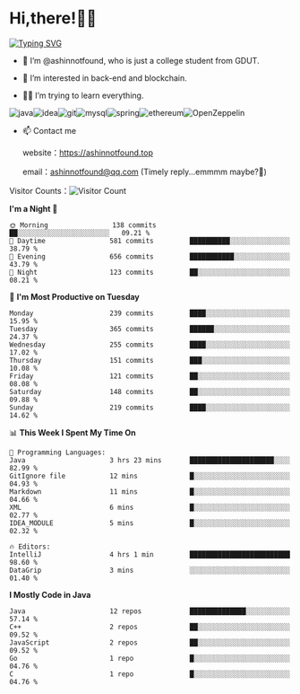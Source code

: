 # Hi,there!👨‍🔧
[![Typing SVG](https://readme-typing-svg.herokuapp.com?font=Fira+Code&pause=1000&width=435&lines=Welcome%2C+this+is+ashinnotfound%F0%9F%98%81+)](https://git.io/typing-svg)

- 👋 I’m @ashinnotfound, who is just a college student from GDUT.

- 👀 I’m interested in back-end and blockchain.

- 👨‍🔧 I’m trying to learn everything.

![java](https://img.shields.io/badge/Java-ED8B00?style=for-the-badge&logo=openjdk&logoColor=white)![idea](https://img.shields.io/badge/IntelliJ_IDEA-000000.svg?style=for-the-badge&logo=intellij-idea&logoColor=white
)![git](https://img.shields.io/badge/GIT-E44C30?style=for-the-badge&logo=git&logoColor=white
)![mysql](https://img.shields.io/badge/MySQL-005C84?style=for-the-badge&logo=mysql&logoColor=white)![spring](https://img.shields.io/badge/Spring-6DB33F?style=for-the-badge&logo=spring&logoColor=white)![ethereum](https://img.shields.io/badge/Ethereum-3C3C3D?style=for-the-badge&logo=Ethereum&logoColor=white)![OpenZeppelin](https://img.shields.io/badge/OpenZeppelin-4E5EE4?logo=openzeppelin&logoColor=fff&style=for-the-badge)


- 📫 Contact me
    
    website：https://ashinnotfound.top
    
    email：ashinnotfound@qq.com (Timely reply...emmmm maybe?🤪)

​Visitor Counts：![Visitor Count](https://profile-counter.glitch.me/ashinnotfound/count.svg)

<!--START_SECTION:waka-->
**I'm a Night 🦉** 

```text
🌞 Morning                138 commits         ██░░░░░░░░░░░░░░░░░░░░░░░   09.21 % 
🌆 Daytime                581 commits         ██████████░░░░░░░░░░░░░░░   38.79 % 
🌃 Evening                656 commits         ███████████░░░░░░░░░░░░░░   43.79 % 
🌙 Night                  123 commits         ██░░░░░░░░░░░░░░░░░░░░░░░   08.21 % 
```
📅 **I'm Most Productive on Tuesday** 

```text
Monday                   239 commits         ████░░░░░░░░░░░░░░░░░░░░░   15.95 % 
Tuesday                  365 commits         ██████░░░░░░░░░░░░░░░░░░░   24.37 % 
Wednesday                255 commits         ████░░░░░░░░░░░░░░░░░░░░░   17.02 % 
Thursday                 151 commits         ███░░░░░░░░░░░░░░░░░░░░░░   10.08 % 
Friday                   121 commits         ██░░░░░░░░░░░░░░░░░░░░░░░   08.08 % 
Saturday                 148 commits         ██░░░░░░░░░░░░░░░░░░░░░░░   09.88 % 
Sunday                   219 commits         ████░░░░░░░░░░░░░░░░░░░░░   14.62 % 
```


📊 **This Week I Spent My Time On** 

```text
💬 Programming Languages: 
Java                     3 hrs 23 mins       █████████████████████░░░░   82.99 % 
GitIgnore file           12 mins             █░░░░░░░░░░░░░░░░░░░░░░░░   04.93 % 
Markdown                 11 mins             █░░░░░░░░░░░░░░░░░░░░░░░░   04.66 % 
XML                      6 mins              █░░░░░░░░░░░░░░░░░░░░░░░░   02.77 % 
IDEA_MODULE              5 mins              █░░░░░░░░░░░░░░░░░░░░░░░░   02.32 % 

🔥 Editors: 
IntelliJ                 4 hrs 1 min         █████████████████████████   98.60 % 
DataGrip                 3 mins              ░░░░░░░░░░░░░░░░░░░░░░░░░   01.40 % 
```

**I Mostly Code in Java** 

```text
Java                     12 repos            ██████████████░░░░░░░░░░░   57.14 % 
C++                      2 repos             ██░░░░░░░░░░░░░░░░░░░░░░░   09.52 % 
JavaScript               2 repos             ██░░░░░░░░░░░░░░░░░░░░░░░   09.52 % 
Go                       1 repo              █░░░░░░░░░░░░░░░░░░░░░░░░   04.76 % 
C                        1 repo              █░░░░░░░░░░░░░░░░░░░░░░░░   04.76 % 
```




<!--END_SECTION:waka-->
